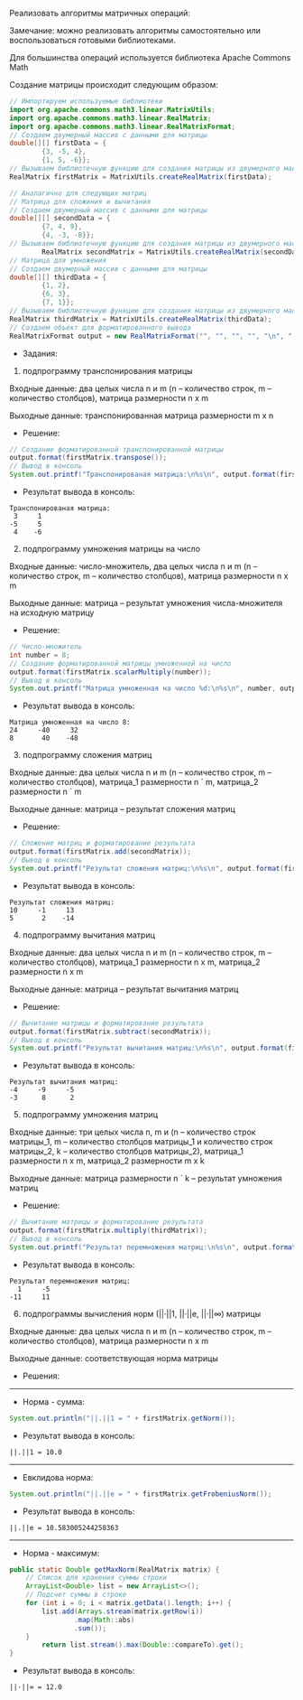 Реализовать алгоритмы матричных операций:

Замечание: можно реализовать алгоритмы самостоятельно или воспользоваться готовыми библиотеками.


Для большинства операций используется библиотека Apache Commons Math

Создание матрицы происходит следующим образом:
```java
// Импортируем используемые библиотеки
import org.apache.commons.math3.linear.MatrixUtils;
import org.apache.commons.math3.linear.RealMatrix;
import org.apache.commons.math3.linear.RealMatrixFormat;
// Создаем двумерный массив с данными для матрицы
double[][] firstData = {
        {3, -5, 4},
        {1, 5, -6}};
// Вызываем библиотечную функцию для создания матрицы из двумерного массива
RealMatrix firstMatrix = MatrixUtils.createRealMatrix(firstData);

// Аналагично для следующих матриц
// Матрица для сложиния и вычитания
// Создаем двумерный массив с данными для матрицы
double[][] secondData = {
        {7, 4, 9},
        {4, -3, -8}};
// Вызываем библиотечную функцию для создания матрицы из двумерного массива
        RealMatrix secondMatrix = MatrixUtils.createRealMatrix(secondData);
// Матрица для умножения
// Создаем двумерный массив с данными для матрицы
double[][] thirdData = {
        {1, 2},
        {6, 3},
        {7, 1}};
// Вызываем библиотечную функцию для создания матрицы из двумерного массива
RealMatrix thirdMatrix = MatrixUtils.createRealMatrix(thirdData);
// Создаем объект для форматированного вывода
RealMatrixFormat output = new RealMatrixFormat("", "", "", "", "\n", "     ");
```

* Задания:
1) подпрограмму транспонирования матрицы 

Входные данные: два целых числа n и m (n – количество строк, m – количество столбцов), матрица размерности n x m

Выходные данные: транспонированная матрица размерности m x n

* Решение:

```java
// Создание форматированной транспонированной матрицы
output.format(firstMatrix.transpose());
// Вывод в консоль
System.out.printf("Транспонированая матрица:\n%s\n", output.format(firstMatrix.transpose()));
```
* Результат вывода в консоль:
```text
Транспонированая матрица:
 3     1
-5     5
 4    -6
```


2) подпрограмму умножения матрицы на число 

Входные данные: число-множитель, два целых числа n и m (n – количество строк, m – количество столбцов), матрица размерности n x m

Выходные данные: матрица – результат умножения числа-множителя на исходную матрицу

* Решение:

```java
// Число-множитель
int number = 8;
// Создание форматированной матрицы умноженной на число
output.format(firstMatrix.scalarMultiply(number));
// Вывод в консоль
System.out.printf("Матрица умноженная на число %d:\n%s\n", number, output.format(firstMatrix.scalarMultiply(number)));
```
* Результат вывода в консоль:
```text
Матрица умноженная на число 8:
24     -40     32
8       40    -48
```

3) подпрограмму сложения матриц 

Входные данные: два целых числа n и m (n – количество строк, m – количество столбцов), матрица_1 размерности n ´ m, матрица_2 размерности n ´ m

Выходные данные: матрица – результат сложения матриц

* Решение:

```java
// Сложение матриц и форматирование результата
output.format(firstMatrix.add(secondMatrix));
// Вывод в консоль
System.out.printf("Результат сложения матриц:\n%s\n", output.format(firstMatrix.add(secondMatrix)));
```
* Результат вывода в консоль:
```text
Результат сложения матриц:
10     -1     13
5       2    -14
```

4) подпрограмму вычитания матриц 

Входные данные: два целых числа n и m (n – количество строк, m – количество столбцов), матрица_1 размерности n x m, матрица_2 размерности n x m

Выходные данные: матрица – результат вычитания матриц

* Решение:

```java
// Вычитание матрицы и форматирование результата
output.format(firstMatrix.subtract(secondMatrix));
// Вывод в консоль
System.out.printf("Результат вычитания матриц:\n%s\n", output.format(firstMatrix.subtract(secondMatrix)));
```
* Результат вывода в консоль:
```text
Результат вычитания матриц:
-4     -9     -5
-3      8      2
```


5) подпрограмму умножения матриц 

Входные данные: три целых числа n, m и (n – количество строк матрицы_1, m – количество столбцов матрицы_1 и количество строк матрицы_2, k – количество столбцов матрицы_2), матрица_1 размерности n x m, матрица_2 размерности m x k

Выходные данные: матрица  размерности n ´ k – результат умножения матриц

* Решение:

```java
// Вычитание матрицы и форматирование результата
output.format(firstMatrix.multiply(thirdMatrix));
// Вывод в консоль
System.out.printf("Результат перемножения матриц:\n%s\n", output.format(firstMatrix.multiply(thirdMatrix)));
```
* Результат вывода в консоль:
```text
Результат перемножения матриц:
  1     -5
-11     11
```


6) подпрограммы вычисления норм (||·||1, ||·||e, ||·||∞) матрицы 

Входные данные: два целых числа n и m (n – количество строк, m – количество столбцов), матрица размерности n x m

Выходные данные: соответствующая норма матрицы

* Решения:
---
* Норма - сумма:
```java
System.out.println("||.||1 = " + firstMatrix.getNorm());
```
* Результат вывода в консоль:
```text
||.||1 = 10.0
```
---
* Евклидова норма:
```java
System.out.println("||.||e = " + firstMatrix.getFrobeniusNorm());
```
* Результат вывода в консоль:
```text
||.||e = 10.583005244258363
```
---
* Норма - максимум:
```java
public static Double getMaxNorm(RealMatrix matrix) {
    // Список для хранения суммы строки
    ArrayList<Double> list = new ArrayList<>();
    // Подсчет суммы в строке
    for (int i = 0; i < matrix.getData().length; i++) {
        list.add(Arrays.stream(matrix.getRow(i))
                .map(Math::abs)
                .sum());
    }
        return list.stream().max(Double::compareTo).get();
}
```
* Результат вывода в консоль:
```text
||·||∞ = 12.0
```
